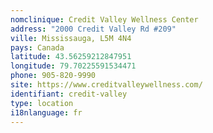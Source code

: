 ```yaml
---
nomclinique: Credit Valley Wellness Center
address: "2000 Credit Valley Rd #209"
ville: Mississauga, L5M 4N4
pays: Canada
latitude: 43.56259212847951
longitude: 79.70225591534471
phone: 905-820-9990
site: https://www.creditvalleywellness.com/
identifiant: credit-valley
type: location
i18nlanguage: fr
---
```

